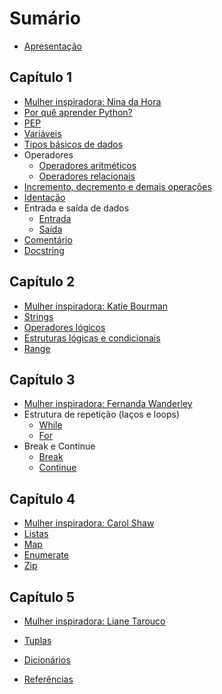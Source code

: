# Sumário

- [Apresentação](README.md)
  
<!-- Capítulo 1 -->

## Capítulo 1

- [Mulher inspiradora: Nina da Hora](mulheres_inspiradoras/nina_da_hora.md)
- [Por quê aprender Python?](porque_aprender_python/porque_aprender_python.md)
- [PEP](pep/pep.md)
- [Variáveis](variaveis/variaveis.md)
- [Tipos básicos de dados](tipos_de_dados/tipos_de_dados.md)
- Operadores
  - [Operadores aritméticos](operadores_aritmeticos_e_relacionais/operadores_aritmeticos.md)
  - [Operadores relacionais](operadores_aritmeticos_e_relacionais/operadores_relacionais.md)
- [Incremento, decremento e demais operações](incremento_e_decremento/incremento_e_decremento.md)
- [Identação](identacao/identacao.md)
- Entrada e saída de dados
  - [Entrada](entrada_e_saida/entrada.md)
  - [Saída](entrada_e_saida/saida.md)
- [Comentário](comentarios/comentario.md)
- [Docstring](docstring/docstring.md)

<!-- Capítulo 2 -->

## Capítulo 2

- [Mulher inspiradora: Katie Bourman](mulheres_inspiradoras/katie_bourman.md)
- [Strings](strings/strings.md)
- [Operadores lógicos](operadores_logicos/operadores_logicos.md)
- [Estruturas lógicas e condicionais](estruturas_logicas_e_condicionais/estruturas_logicas_e_condicionais.md)
- [Range](range/range.md)

<!-- Capítulo 3 -->

## Capítulo 3

- [Mulher inspiradora: Fernanda Wanderley](mulheres_inspiradoras/fernanda_wanderley.md)
- Estrutura de repetição (laços e loops)
  - [While](estrutura_de_repeticao/while.md)
  - [For](estrutura_de_repeticao/for.md)
- Break e Continue
  - [Break](break_e_continue/break.md)
  - [Continue](break_e_continue/continue.md)

<!-- Capítulo 4 -->

## Capítulo 4

- [Mulher inspiradora: Carol Shaw](mulheres_inspiradoras/carol_shaw.md)
- [Listas](listas/listas.md)
- [Map](map/map.md)
- [Enumerate](enumerate/enumerate.md)
- [Zip](zip/zip.md)

<!-- Capítulo 5 -->

## Capítulo 5

- [Mulher inspiradora: Liane Tarouco](mulheres_inspiradoras/liane_tarouco.md)
- [Tuplas](tuplas/tuplas.md)
- [Dicionários](dicionarios/dicionarios.md)

- [Referências]()
